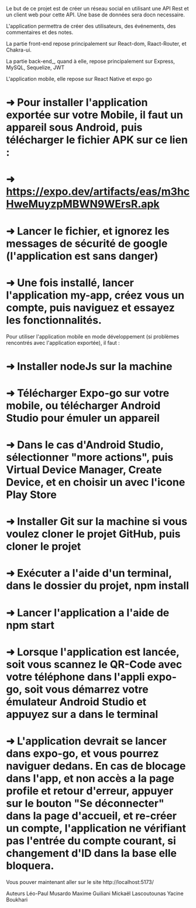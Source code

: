 Le but de ce projet est de créer un réseau social en utilisant une API Rest et un client web pour cette API. Une base de données sera docn necessaire.

L'application permettra de créer des utilisateurs, des événements, des commentaires et des notes.

La partie front-end repose principalement sur React-dom, Raact-Router, et Chakra-ui.

La partie back-end_, quand à elle, repose principalement sur Express, MySQL, Sequelize, JWT

L'application mobile, elle repose sur React Native et expo go

#   ➜  Pour installer l'application exportée sur votre Mobile, il faut un appareil sous Android, puis télécharger le fichier APK sur ce lien :
#   ➜  https://expo.dev/artifacts/eas/m3hcHweMuyzpMBWN9WErsR.apk
#   ➜  Lancer le fichier, et ignorez les messages de sécurité de google (l'application est sans danger)
#   ➜  Une fois installé, lancer l'application my-app, créez vous un compte, puis naviguez et essayez les fonctionnalités.


Pour utiliser l'application mobile en mode développement (si problèmes rencontrés avec l'application exportée), il faut : 

#   ➜  Installer nodeJs sur la machine
#   ➜  Télécharger Expo-go sur votre mobile, ou télécharger Android Studio pour émuler un appareil
#   ➜  Dans le cas d'Android Studio, sélectionner "more actions", puis Virtual Device Manager, Create Device, et en choisir un avec l'icone Play Store
#   ➜  Installer Git sur la machine si vous voulez cloner le projet GitHub, puis cloner le projet
#   ➜  Exécuter a l'aide d'un terminal, dans le dossier du projet, npm install
#   ➜  Lancer l'application a l'aide de npm start
#   ➜  Lorsque l'application est lancée, soit vous scannez le QR-Code avec votre téléphone dans l'appli expo-go, soit vous démarrez votre émulateur Android Studio et appuyez sur a dans le terminal
#   ➜  L'application devrait se lancer dans expo-go, et vous pourrez naviguer dedans. En cas de blocage dans l'app, et non accès a la page profile et retour d'erreur, appuyer sur le bouton "Se déconnecter" dans la page d'accueil, et re-créer un compte, l'application ne vérifiant pas l'entrée du compte courant, si changement d'ID dans la base elle bloquera.


Vous pouver maintenant aller sur le site
http://localhost:5173/

Auteurs
Léo-Paul Musardo
Maxime Guiliani
Mickaël Lascoutounas
Yacine Boukhari
